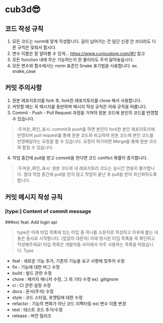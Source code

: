 # cub3d😎

## 코드 작성 규칙
1. 모든 코드는 norm에 맞게 작성합니다. 길이 넘어가는 건 일단 신경 안 쓰더라도 다른 규칙은 맞춰서 합시다.
2. 변수 이름은 잘 알아볼 수 있게... https://www.curioustore.com/#!/ 참고
3. 모든 function 내에 무슨 기능하는지 한 줄이라도 주석 달아놓읍시다.
4. 모든 변수와 함수에서는 norm 표준인 Snake 표기법을 사용합니다. ex. snake_case

## 커밋 주의사항
1. 원본 레포지토리를 fork 후, fork한 레포지토리를 clone 해서 사용합니다.
2. 커밋할 때는 꼭 메시지를 동반하며 메시지 작성 규칙은 아래 규칙을 따릅니다.
3. Commit - Push - Pull Request 과정을 거쳐야
원본 코드에 본인의 코드를 반영할 수 있습니다.
> :두꺼운_확인_표시: commit과 push를 하면 본인이 fork한 본인 레포지토리에 반영되며
pull request를 통해 원본 코드와 비교하여 원본 코드에 본인 코드를 반영해달라는 요청을 할 수 있습니다.
> 요청이 허가되면 Merge를 통해 원본 코드와 합칠 수 있습니다.
4. 작업 중간에 pull을 받고 commit을 한다면 코드 conflict 확률이 증가합니다.
> :두꺼운_확인_표시: 원본 코드와 내 레포지토리 코드는 실시간 연동이 불가합니다.
> 절대 작업 중간에 pull을 받지 않고 작업이 끝난 후 pull을 받아 최신화하도록 합니다.

## 커밋 메시지 작성 규칙
### [type:] Content of commit message
###ex) feat: Add login api
> type은 아래 타입 목록에 있는 타입 중 하나를 소문자로 작성하고
> 이후에 붙는 내용은 동사로 시작합니다. (앞글자 대문자)
아래 명시된 타입 목록을 꼭 확인하고 작성해주세요!
> 타입 목록은 개발자들 사이에서 자주 사용하는 목록을 따왔습니다.
Type
- feat : 새로운 기능 추가, 기존의 기능을 요구 사항에 맞추어 수정
- fix : 기능에 대한 버그 수정
- build : 빌드 관련 수정
- chore : 패키지 매니저 수정, 그 외 기타 수정 ex) .gitignore
- ci : CI 관련 설정 수정
- docs : 문서(주석) 수정
- style : 코드 스타일, 포맷팅에 대한 수정
- refactor : 기능의 변화가 아닌 코드 리팩터링 ex) 변수 이름 변경
- test : 테스트 코드 추가/수정
- release : 버전 릴리즈

